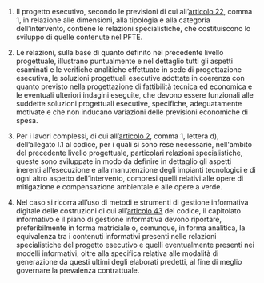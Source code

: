 1. Il progetto esecutivo, secondo le previsioni di cui all’[articolo 22](/allegato-1.7-articolo-22/1), comma 1, in relazione alle dimensioni, alla tipologia e alla categoria dell’intervento, contiene le relazioni specialistiche, che costituiscono lo sviluppo di quelle contenute nel PFTE.

2. Le relazioni, sulla base di quanto definito nel precedente livello progettuale, illustrano puntualmente e nel dettaglio tutti gli aspetti esaminati e le verifiche analitiche effettuate in sede di progettazione esecutiva, le soluzioni progettuali esecutive adottate in coerenza con quanto previsto nella progettazione di fattibilità tecnica ed economica e le eventuali ulteriori indagini eseguite, che devono essere funzionali alle suddette soluzioni progettuali esecutive, specifiche, adeguatamente motivate e che non inducano variazioni delle previsioni economiche di spesa.

3. Per i lavori complessi, di cui all’[articolo 2](/allegato-1.1-articolo-2/1), comma 1, lettera d), dell’allegato I.1 al codice, per i quali si sono rese necessarie, nell'ambito del precedente livello progettuale, particolari relazioni specialistiche, queste sono sviluppate in modo da definire in dettaglio gli aspetti inerenti all’esecuzione e alla manutenzione degli impianti tecnologici e di ogni altro aspetto dell’intervento, compresi quelli relativi alle opere di mitigazione e compensazione ambientale e alle opere a verde.

4. Nel caso si ricorra all’uso di metodi e strumenti di gestione informativa digitale delle costruzioni di cui all’[articolo 43](/articolo-43/1) del codice, il capitolato informativo e il piano di gestione informativa devono riportare, preferibilmente in forma matriciale o, comunque, in forma analitica, la equivalenza tra i contenuti informativi presenti nelle relazioni specialistiche del progetto esecutivo e quelli eventualmente presenti nei modelli informativi, oltre alla specifica relativa alle modalità di generazione da questi ultimi degli elaborati predetti, al fine di meglio governare la prevalenza contrattuale. 